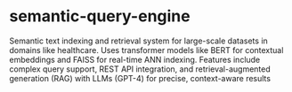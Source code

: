 # semantic-query-engine
Semantic text indexing and retrieval system for large-scale datasets in domains like healthcare. Uses transformer models like BERT for contextual embeddings and FAISS for real-time ANN indexing. Features include complex query support, REST API integration, and retrieval-augmented generation (RAG) with LLMs (GPT-4) for precise, context-aware results
